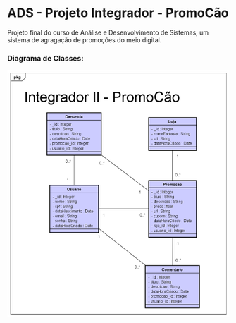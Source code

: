 # ADS - Projeto Integrador - PromoCão

Projeto final do curso de Análise e Desenvolvimento de Sistemas, um sistema de agragação de promoções do meio digital.

### Diagrama de Classes:

<a><img src="images/diagramaClasses-promocao.png"></a>

